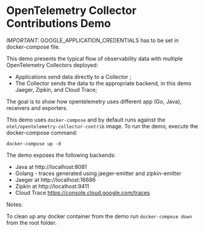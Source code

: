 # OpenTelemetry Collector Contributions Demo 

*IMPORTANT:* GOOGLE_APPLICATION_CREDENTIALS has to be set in docker-compose file.

This demo presents the typical flow of observability data with multiple
OpenTelemetry Collectors deployed:

- Applications send data directly to a Collector ;
- The Collector sends the data to the appropriate backend, in this demo
 Jaeger, Zipkin, and Cloud Trace;

 The goal is to show how opentelemetry uses different app (Go, Java), receivers and exporters.

This demo uses `docker-compose` and by default runs against the 
`otel/opentelemetry-collector-contrib` image. To run the demo, execute the docker-compose command:

```shell
docker-compose up -d
```

The demo exposes the following backends:

- Java at http://localhost:8081
- Golang - traces generated using jaeger-emitter and zipkin-emitter
- Jaeger at http://localhost:16686
- Zipkin at http://localhost:9411
- Cloud Trace https://console.cloud.google.com/traces

Notes:

To clean up any docker container from the demo run `docker-compose down` from 
the root folder.



